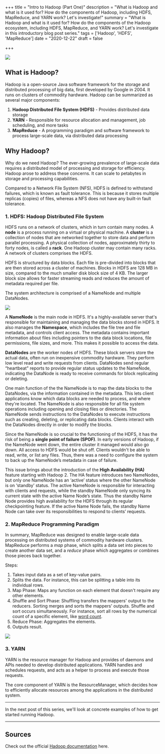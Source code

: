 +++
title = "Intro to Hadoop (Part One)"
description = "What is Hadoop and what is it used for? How do the components of Hadoop, including HDFS, MapReduce, and YARN work? Let's investigate!"
summary = "What is Hadoop and what is it used for? How do the components of the Hadoop ecosystem, including HDFS, MapReduce, and YARN work? Let's investigate in this introductory blog post series."
tags = ['Hadoop', 'HDFS', 'MapReduce']
date = "2020-12-22"
draft = false

+++

![](/../images/hadoop-logo.png)

## What is Hadoop?

Hadoop is a open-source Java software framework for the storage and distributed processing of big data, first developed by Google in 2004. It runs on clusters of commodity hardware. Hadoop can be summarized as several major components:

1. **Hadoop Distributed File System (HDFS)** - Provides distributed data storage
2. **YARN** - Responsible for resource allocation and management, job scheduling, and more tasks
3. **MapReduce** - A programming paradigm and software framework to process large-scale data, via distributed data processing


## Why Hadoop?

Why do we need Hadoop? The ever-growing prevalence of large-scale data requires a distributed model of processing and storage for efficiency. Hadoop arose to address these concerns. It can scale to petabytes in storage and processing capabilities.

Compared to a Network File System (NFS), HDFS is defined to withstand failures, which is known as fault tolerance. This is because it stores multiple replicas (copies) of files, whereas a NFS does not have any built-in fault tolerance.


### 1. HDFS: Hadoop Distributed File System

HDFS runs on a network of clusters, which in turn contain many nodes. A **node** is a process running on a virtual or physical machine. A **cluster** is a collection of nodes that are networked together to store data and perform parallel processing. A physical collection of nodes, approximately thirty to forty nodes, is called a **rack**. One Hadoop cluster may contain many racks. A network of clusters comprises the HDFS.

HDFS is structured by data blocks. Each file is pre-divided into blocks that are then stored across a cluster of machines. Blocks in HDFS are 128 MB in size, compared to the much smaller disk block size of 4 KB. The larger block size allows for faster streaming reads and reduces the amount of metadata required per file.

The system architecture is comprised of a NameNode and multiple DataNodes.

![](https://hadoop.apache.org/docs/current/hadoop-project-dist/hadoop-hdfs/images/hdfsarchitecture.png)

A **NameNode** is the main node in HDFS. It's a highly-available server that's responsible for maintaining and managing the data blocks stored in HDFS. It also manages the **Namespace**, which includes the file tree and file metadata, and controls client access. The metadata contains important information about files including pointers to the data block locations, file permissions, file sizes, and more. This makes it possible to access the data.

**DataNodes** are the worker nodes of HDFS. These block servers store the actual data, often run on inexpensive commodity hardware. They perform low level read and write requests from clients. DataNodes send regular “heartbeat" reports to provide regular status updates to the NameNode, indicating the DataNode is ready to receive commands for block replicating or deleting.

One main function of the the NameNode is to map the data blocks to the DataNodes, via the information contained in the metadata. This lets client applications know which data blocks are needed to process, and where they're located. The NameNode is also responsible for all file system operations including opening and closing files or directories. The NameNode sends instructions to the DataNodes to execute instructions such as creating, deleting, or replicating data blocks. Clients interact with the DataNodes directly in order to modify the blocks. 

Since the NameNode is so crucial to the functioning of the HDFS, it has the risk of being a **single point of failure (SPOF)**. In early versions of Hadoop, if the NameNode went down, the entire cluster it managed would also go down. All access to HDFS would be shut off. Clients wouldn't be able to read, write, or list any files. Thus, there was a need to configure the system to back up the NameNode’s metadata in case of failure. 

This issue brings about the introduction of the **High Availability (HA)** feature starting with Hadoop 2. The HA feature introduces two NameNodes, but only one NameNode has an ‘active’ status where the other NameNode is on ‘standby’ status. The active NameNode is responsible for interacting with clients and requests, while the standby NameNode only syncing its current state with the active Name Node’s state. Thus the standby Name Node provides high availability for the HDFS through its regular checkpointing feature. If the active Name Node fails, the standby Name Node can take over its responsibilities to respond to clients’ requests. 


### 2. MapReduce Programming Paradigm

In summary, MapReduce was designed to enable large-scale data processing on distributed systems of commodity hardware clusters. MapReduce performs a *map* phase, which splits a data set into pieces to create another data set, and a *reduce* phase which aggregates or combines those pieces back together.

Steps:

1. Takes input data as a set of key-value pairs.
2. Splits the data. For instance, this can be splitting a table into its individual rows.
3. Map Phase: Maps any function on each element that doesn't require any other elements.
4. Shuffle and Sort Phase: Shuffling transfers the mappers' output to the reducers. Sorting merges and sorts the mappers' outputs. Shuffle and sort occurs simultaneously. For instance, sort all rows by the numerical count of a specific element, like [word count](https://hadoop.apache.org/docs/current/hadoop-mapreduce-client/hadoop-mapreduce-client-core/MapReduceTutorial.html#Example:_WordCount_v1.0).
5. Reduce Phase: Aggregates the elements. 
6. Outputs result.

![](/../images/mapreduce1.png)


### 3. YARN

YARN is the resource manager for Hadoop and provides of daemons and APIs needed to develop distributed applications. YARN handles and schedules requests, and acts as a helper to process and execute those requests.

The core component of YARN is the ResourceManager, which decides how to efficiently allocate resources among the applications in the distributed system.

---

In the next post of this series, we'll look at concrete examples of how to get started running Hadoop.


---


## Sources

Check out the official [Hadoop documentation](http://hadoop.apache.org/docs/current/) here.